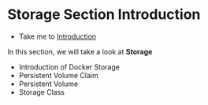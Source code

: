 # Storage Section Introduction

  - Take me to [Introduction](https://kodekloud.com/topic/storage-section-introduction/)

 In this section, we will take a look at **Storage**
 
 - Introduction of Docker Storage
 - Persistent Volume Claim
 - Persistent Volume
 - Storage Class
